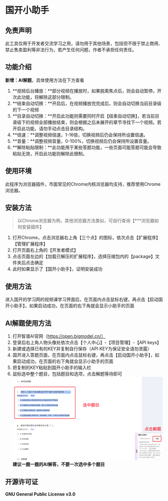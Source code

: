 # 国开小助手

## 免责声明

此工具仅用于开发者交流学习之用，请勿用于其他场景，包括但不限于禁止商用、禁止售卖盈利等非法行为，若产生任何问题，作者不承担任何责任。



## 功能介绍

**新增：AI解题**，具体使用方法在下方查看

1. **视频后台播放：**部分视频在播放时，如果脱离焦点后，则会自动暂停。开次此功能，将解除这部分限制。
2. **结束自动切换：**开启后，在视频播放完完成后，则会自动切换当前目录级的下一个视频
3. **目录自动切换：**开启此功能则需要同时开启【结束自动切换】，若当前目录级下的视频全部播放结束，则会根据之后未展开的章节寻找下一个视频。若开启此功能，请勿手动点击目录结构。
4. **倍速：**调整视频倍速，1-16倍，切换视频后仍会保持所设置倍速。
5. **音量：**调整视频音量，0-100%，切换视频后仍会保持所设置音量。
6. **解除粘贴限制：**此功能用于某些答题功能，一些页面可能答题可能会导致粘贴无效，开启此功能则解除此限制。



## 使用环境

此程序为浏览器插件，市面常见的Chrome内核浏览器均支持，推荐使用Chrome浏览器。



## 安装方法
> 以Chrome浏览器为例，其他浏览器方法类似，可自行查询【***浏览器如何安装插件】

1. 打开Chrome，点击浏览器右上角【三个点】的图标，依次点击【扩展程序】【管理扩展程序】
2. 打开页面右上角的【开发者模式】
3. 点击页面左边的【加载已解压的扩展程序】，选择压缩包内的【package】文件夹后点击确定
4. 此时如果显示了【国开小助手】，证明安装成功



## 使用方法

进入国开的学习网的视频课学习界面后，在页面内点击鼠标右键，再点击【启动国开小助手】，如果启动成功，在页面的右下角就会显示小助手的页面

## AI解题使用方法

1. 打开智谱AI官网（https://open.bigmodel.cn/）
2. 登录后右上角人物头像处依次点击【个人中心】-【项目管理】-【API keys】
3. 新建或选择已有的KEY并复制自行保存（API KEY为保证安全请勿泄露）
4. 国开进入答题页面，在页面内点击鼠标右键，再点击【启动国开小助手】，如果启动成功，在页面的右下角就会显示小助手的页面
5. 把复制的KEY粘贴到国开小助手的输入栏
6. 鼠标选中整个题目，包括题目和选项，点击解题等待即可
![alt text](image.png)
**建议一题一题的AI解答，不要一次选中多个题目**


## 开源许可证

**GNU General Public License v3.0**

